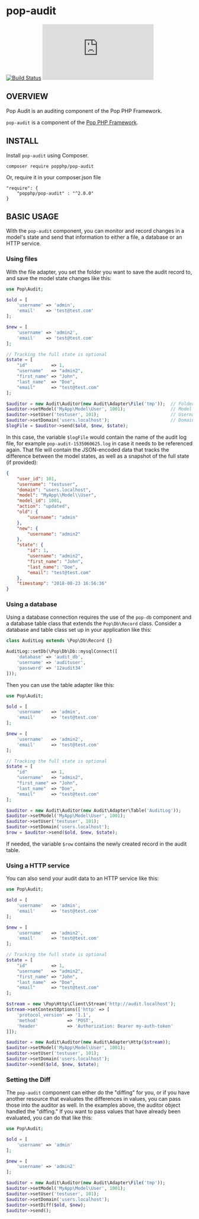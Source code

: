 pop-audit
=========

[![Build Status](https://github.com/popphp/pop-audit/workflows/phpunit/badge.svg)](https://github.com/popphp/pop-audit/actions)
[![Coverage Status](http://cc.popphp.org/coverage.php?comp=pop-audit)](http://cc.popphp.org/pop-audit/)

OVERVIEW
--------
Pop Audit is an auditing component of the Pop PHP Framework.

`pop-audit` is a component of the [Pop PHP Framework](http://www.popphp.org/).

INSTALL
-------

Install `pop-audit` using Composer.

    composer require popphp/pop-audit

Or, require it in your composer.json file

    "require": {
        "popphp/pop-audit" : "^2.0.0"
    }

BASIC USAGE
-----------

With the `pop-audit` component, you can monitor and record changes in a model's
state and send that information to either a file, a database or an HTTP service.

### Using files

With the file adapter, you set the folder you want to save the audit record to,
and save the model state changes like this:

```php
use Pop\Audit;

$old = [
    'username' => 'admin',
    'email'    => 'test@test.com'
];

$new = [
    'username' => 'admin2',
    'email'    => 'test@test.com'
];

// Tracking the full state is optional
$state = [
    "id"         => 1,
    "username"   => "admin2",
    "first_name" => "John",
    "last_name"  => "Doe",
    "email"      => "test@test.com"
];

$auditor = new Audit\Auditor(new Audit\Adapter\File('tmp'));  // Folder passed to the File adapter
$auditor->setModel('MyApp\Model\User', 1001);                 // Model name and model ID
$auditor->setUser('testuser', 101);                           // Username and user ID that made the change (optional)
$auditor->setDomain('users.localhost');                       // Domain (optional)
$logFile = $auditor->send($old, $new, $state);
```

In this case, the variable `$logFile` would contain the name of the audit log file,
for example `pop-audit-1535060625.log` in case it needs to be referenced again.
That file will contain the JSON-encoded data that tracks the difference between the
model states, as well as a snapshot of the full state (if provided):

```json
{
    "user_id": 101,
    "username": "testuser",
    "domain": "users.localhost",
    "model": "MyApp\\Model\\User",
    "model_id": 1001,
    "action": "updated",
    "old": {
        "username": "admin"
    },
    "new": {
        "username": "admin2"
    },
    "state": {
        "id": 1,
        "username": "admin2",
        "first_name": "John",
        "last_name": "Doe",
        "email": "test@test.com"
    },
    "timestamp": "2018-08-23 16:56:36"
}
```

### Using a database

Using a database connection requires the use of the `pop-db` component and a database table class
that extends the `Pop\Db\Record` class. Consider a database and table class set up in your
application like this:

```php
class AuditLog extends \Pop\Db\Record {}

AuditLog::setDb(\Pop\Db\Db::mysqlConnect([
    'database' => 'audit_db',
    'username' => 'audituser',
    'password' => '12audit34'
]));
```

Then you can use the table adapter like this:

```php
use Pop\Audit;

$old = [
    'username'   => 'admin',
    'email'      => 'test@test.com'
];

$new = [
    'username'   => 'admin2',
    'email'      => 'test@test.com'
];

// Tracking the full state is optional
$state = [
    "id"         => 1,
    "username"   => "admin2",
    "first_name" => "John",
    "last_name"  => "Doe",
    "email"      => "test@test.com"
];

$auditor = new Audit\Auditor(new Audit\Adapter\Table('AuditLog'));
$auditor->setModel('MyApp\Model\User', 1001);
$auditor->setUser('testuser', 101);
$auditor->setDomain('users.localhost');
$row = $auditor->send($old, $new, $state);
```

If needed, the variable `$row` contains the newly created record in the audit table.

### Using a HTTP service

You can also send your audit data to an HTTP service like this:

```php
use Pop\Audit;

$old = [
    'username'   => 'admin',
    'email'      => 'test@test.com'
];

$new = [
    'username'   => 'admin2',
    'email'      => 'test@test.com'
];

// Tracking the full state is optional
$state = [
    "id"         => 1,
    "username"   => "admin2",
    "first_name" => "John",
    "last_name"  => "Doe",
    "email"      => "test@test.com"
];

$stream = new \Pop\Http\Client\Stream('http://audit.localhost');
$stream->setContextOptions(['http' => [
    'protocol_version' => '1.1',
    'method'           => 'POST',
    'header'           => 'Authorization: Bearer my-auth-token'
]]);

$auditor = new Audit\Auditor(new Audit\Adapter\Http($stream));
$auditor->setModel('MyApp\Model\User', 1001);
$auditor->setUser('testuser', 101);
$auditor->setDomain('users.localhost');
$auditor->send($old, $new, $state);
```

### Setting the Diff

The `pop-audit` component can either do the "diffing" for you, or if you have another
resource that evaluates the differences in values, you can pass those into the auditor as well.
In the examples above, the auditor object handled the "diffing." If you want to pass
values that have already been evaluated, you can do that like this:

```php
use Pop\Audit;

$old = [
    'username' => 'admin'
];

$new = [
    'username' => 'admin2'
];

$auditor = new Audit\Auditor(new Audit\Adapter\File('tmp'));
$auditor->setModel('MyApp\Model\User', 1001);
$auditor->setUser('testuser', 101);
$auditor->setDomain('users.localhost');
$auditor->setDiff($old, $new);
$auditor->send();
```
